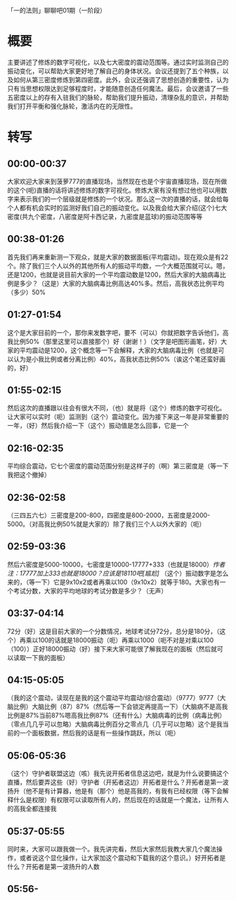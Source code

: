 「一的法则」聊聊吧01期（一阶段）
# 概要
主要讲述了修炼的数字可视化，以及七大密度的震动范围等。通过实时监测自己的振动变化，可以帮助大家更好地了解自己的身体状况。会议还提到了五个种族，以及如何从第三密度修炼到第四密度。此外，会议还强调了思想创造的重要性，认为只有当思想权限达到足够程度时，才能随意创造任何魔法。最后，会议邀请了一些五密度以上的存有入驻我们的脉轮，帮助我们提升振动，清理杂乱的意识，并帮助我们打开平衡和强化脉轮，激活内在的无限性。
# 转写
## 00:00-00:37
大家欢迎大家来到菠萝777的直播现场，当然现在也是个宇宙直播现场，现在所做的这个(呃)直播的话将讲述修炼的数字可视化。修炼大家有没有想过他也可以用数字来表示我们的一个层级就是修炼的一个状况。那么这一次的直播的话，就会给每个人都有机会实时的监测好我们自己的振动变化。以及我会给大家介绍(这个)七大密度(共九个密度，八密度是阿卡西记录，九密度是蓝球)的振动范围等等
## 00:38-01:26
首先我们再来重新测一下观众，就是大家的数据面板(平均震动)。现在观众是有22个。除了我们三个人以外的其他所有人的振动平均数，一个大概范围就可以。嗯，还是1200，也就是说目前大家的一个平均震动数是1200，然后大家的大脑病毒比例是多少？（这是）大家的大脑病毒比例高达40%多。然后，高我状态比例平均（多少）50%
## 01:27-01:54
这个是大家目前的一个，那你来发数字吧，要不（可以）你就把数字告诉他们，高我比例50%（那里这里可以直接那个）好（谢谢！）（文字是吧图形画笔，好）大家的平均震动是1200，这个概念等一下会解释，大家的大脑病毒比例（也就是可以认为是小我比例或者分离比例）40%，高我状态比例50%（诶这个笔还蛮好画的，好）
## 01:55-02:15
然后这次的直播跟以往会有很大不同，（也）就是将（这个）修炼的数字可视化。让大家可以实时（呃）监测到（这个）震动变化。因为接下来这一年是非常重要的一年，（好）然后我介绍一下（这个）振动值是怎么回事，它是一个
## 02:16-02:35
平均综合震动，它七个密度的震动范围分别是这样子的（啊）第三密度是（等一下我把这个撤掉）
## 02:36-02:58
（三四五六七）三密度是200-800，四密度是800-2000，五密度是2000-5000。（对高我比例50%就是大家的）除了我们三个人以外大家的（呃）
## 02:59-03:36
然后六密度是5000-10000，七密度是10000-17777+333（也就是18000）*作者注：17777加上333也就是18000？应该是18110吧[尴尬]* （这个）振动数字是怎么来的，（等一下）它是9x10x2或者再乘以100（9x10x2）就等于180。大家也有一个考试分数，大家的平均地球的考试分数是多少？（无声）
## 03:37-04:14
72分（好）这是目前大家的一个分数情况，地球考试分72分，总分是180分，（这个）再乘以100的话就是18000振动（呃）再乘以1000（呃不对是对乘以100（100））正好18000振动（好）接下来大家可能很了解我现在的面板（然后就可以读取一下我的面板）
## 04:15-05:05
（我的这个震动，读现在是我的这个震动平均震动/综合震动）（9777）9777（大脑比例）大脑比例（87）87%（然后等一下会锁定再提高一下）（大脑病不是高我比例是87%当前87%嗯高我比例87%（还有什么）大脑病毒的比例（病毒比例）（零点几几乎可以忽略）大脑病毒比例百分之零点几（几乎可以忽略）这个是我当前的一个面板数据，然后我的话是有一些操作跳跃，所以（呃）
## 05:06-05:36
（这个）守护者联盟这边（咳）我先说开拓者信息这边吧，就是为什么说要搞这个直播，然后要弄这些（好）守护者（开拓者这边）开拓者是什么？开拓者是第一波扬升（他不是有计算器，他是有（那个）他是高我的，有我有已经权限（等下会解释什么是权限）有权限可以读取所有人的，然后现在的话就是一个魔法，让所有人的高我全都连接我
## 05:37-05:55
同时来，大家可以跟我做一个。我先讲完看，然后大家然后我教大家几个魔法操作，或者说这个显化操作，让大家加这个震动和下载我的这个意识。）好开拓者是什么？开拓者是第一波扬升的人数
## 05:56-